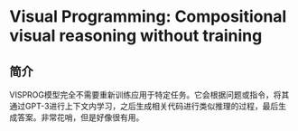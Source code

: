 # Visual Programming: Compositional visual reasoning without training

## 简介

VISPROG模型完全不需要重新训练应用于特定任务。它会根据问题或指令，将其通过GPT-3进行上下文内学习，之后生成相关代码进行类似推理的过程，最后生成答案。非常花哨，但是好像很有用。
